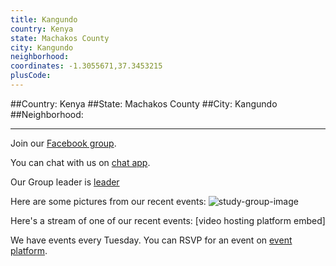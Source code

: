 ```yaml
---
title: Kangundo
country: Kenya
state: Machakos County
city: Kangundo
neighborhood: 
coordinates: -1.3055671,37.3453215
plusCode:
---
```


##Country: Kenya
##State: Machakos County
##City: Kangundo
##Neighborhood: 
*****
Join our [Facebook group](https://www.facebook.com/groups/free.code.camp.Kangundo).

You can chat with us on [chat app]().

Our Group leader is [leader]()

Here are some pictures from our recent events:
![study-group-image]()

Here's a stream of one of our recent events:
[video hosting platform embed]

We have events every Tuesday. You can RSVP for an event on [event platform]().

